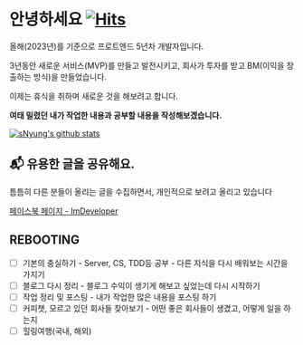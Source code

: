 # 안녕하세요 [![Hits](https://hits.seeyoufarm.com/api/count/incr/badge.svg?url=https%3A%2F%2Fgithub.com%2FSeonHyungJo&count_bg=%2379C83D&title_bg=%23555555&icon=deno.svg&icon_color=%23FFFFFF&title=Hello&edge_flat=false)](https://hits.seeyoufarm.com)

올해(2023년)를 기준으로 프로트엔드 5년차 개발자입니다.

3년동안 새로운 서비스(MVP)를 만들고 발전시키고, 회사가 투자를 받고 BM(이익을 창출하는 방식)을 만들었습니다.

이제는 휴식을 취하며 새로운 것을 해보려고 합니다.

**여태 밀렸던 내가 작업한 내용과 공부할 내용을 작성해보겠습니다.**

[![sNyung's github stats](https://github-readme-stats.vercel.app/api?username=SeonHyungJo&show_icons=true&theme=dracula)](https://github.com/SeonHyungJo)

## 📬 유용한 글을 공유해요.

틈틈히 다른 분들이 올리는 글을 수집하면서, 개인적으로 보려고 올리고 있습니다

[페이스북 페이지 - ImDeveloper](https://www.facebook.com/ImDevloper)

## REBOOTING

- [ ] 기본의 충실하기 - Server, CS, TDD등 공부 - 다른 지식을 다시 배워보는 시간을 가지기
- [ ] 블로그 다시 정리 - 블로그 수익이 생기게 해보고 싶었는데 다시 시작하기
- [ ] 작업 정리 및 포스팅 - 내가 작업한 많은 내용을 포스팅 하기
- [ ] 커피챗, 모르고 있던 회사들 찾아보기 - 어떤 좋은 회사들이 생겼고, 어떻게 일을 하는지
- [ ] 힐링여행(국내, 해외)
